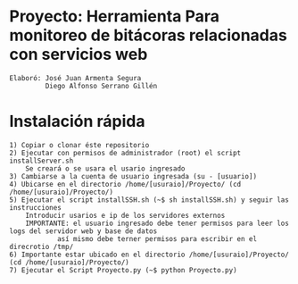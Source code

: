 # Proyecto: Herramienta Para monitoreo de bitácoras relacionadas con servicios web
	Elaboró: José Juan Armenta Segura
			 Diego Alfonso Serrano Gillén
# Instalación rápida
	1) Copiar o clonar éste repositorio
	2) Ejecutar con permisos de administrador (root) el script installServer.sh
		Se creará o se usara el usario ingresado
	3) Cambiarse a la cuenta de usuario ingresada (su - [usuario])
	4) Ubicarse en el directorio /home/[usuraio]/Proyecto/ (cd /home/[usuraio]/Proyecto/)
	5) Ejecutar el script installSSH.sh (~$ sh installSSH.sh) y seguir las instrucciones
		Introducir usarios e ip de los servidores externos
		IMPORTANTE: el usuario ingresado debe tener permisos para leer los logs del servidor web y base de datos
				así mismo debe terner permisos para escribir en el direcrotio /tmp/
	6) Importante estar ubicado en el directorio /home/[usuraio]/Proyecto/ (cd /home/[usuraio]/Proyecto/)
	7) Ejecutar el Script Proyecto.py (~$ python Proyecto.py)

